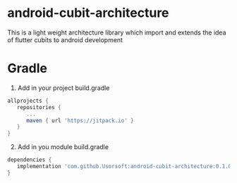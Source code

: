 # android-cubit-architecture
This is a light weight architecture library which import and extends the idea of flutter cubits to android development

# Gradle
1. Add in your project build.gradle
```groovy
allprojects {
   repositories {
      ...
      maven { url 'https://jitpack.io' }
   }
}
```

2. Add in you module build.gradle
```groovy
dependencies {
   implementation 'com.github.Usorsoft:android-cubit-architecture:0.1.0'
}
```
